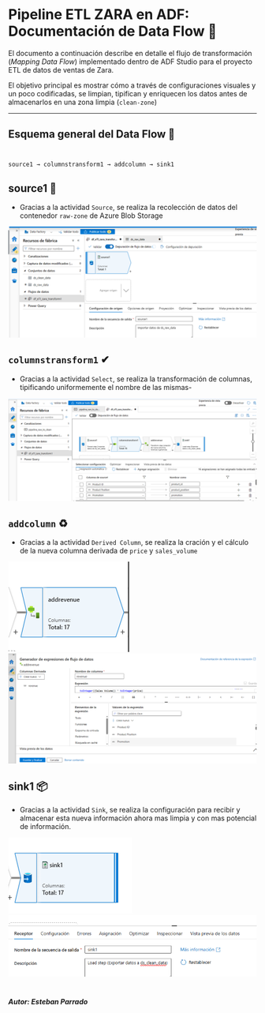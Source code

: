 # Pipeline ETL ZARA en ADF: Documentación de Data Flow 🎯

El documento a continuación describe en detalle el flujo de transformación (*Mapping Data Flow*) implementado dentro de ADF Studio para el proyecto ETL de datos de ventas  de Zara. 

El objetivo principal es mostrar cómo a través de configuraciones visuales y un poco codificadas, se limpian, tipifican y enriquecen los datos antes de almacenarlos en una zona limpia (`clean-zone`)

---

##  Esquema general del Data Flow 🔦
#
```plaintext
source1 → columnstransform1 → addcolumn → sink1
```

## source1 📂
- Gracias a la actividad `Source`, se realiza la recolección de datos del contenedor `raw-zone` de Azure Blob Storage

![Configuración de source1](screenshots/f.png)

## `columnstransform1` ✔
- Gracias a la actividad `Select`, se realiza la transformación de columnas, tipificando uniformemente el nombre de las mismas- 

![Configuración de columnstransform1](screenshots/f1.png)


## `addcolumn` ♻
- Gracias a la actividad `Derived Column`, se realiza la cración y el cálculo de la nueva columna derivada de `price` y `sales_volume`

![Configuración de addcolumn](screenshots/f2.png)
![Configuración de addcolumn - generador de expresiones ](screenshots/f3.png)

## sink1 📦
- Gracias a la actividad `Sink`, se realiza la configuración para recibir y almacenar esta nueva información ahora mas limpia y con mas potencial de información. 

![Configuración de sink1](screenshots/f4.png)
![Configuración de sink1](screenshots/f4.1.png)

#
#
#### _Autor: Esteban Parrado_
